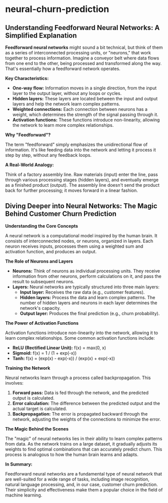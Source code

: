 # neural-churn-prediction

## Understanding Feedforward Neural Networks: A Simplified Explanation

**Feedforward neural networks** might sound a bit technical, but think of them as a series of interconnected processing units, or "neurons," that work together to process information. Imagine a conveyor belt where data flows from one end to the other, being processed and transformed along the way. That's essentially how a feedforward network operates.

**Key Characteristics:**

* **One-way flow:** Information moves in a single direction, from the input layer to the output layer, without any loops or cycles.
* **Hidden layers:** These layers are located between the input and output layers and help the network learn complex patterns.
* **Weighted connections:** Each connection between neurons has a weight, which determines the strength of the signal passing through it.
* **Activation functions:** These functions introduce non-linearity, allowing the network to learn more complex relationships.

**Why "Feedforward"?**

The term "feedforward" simply emphasizes the unidirectional flow of information. It's like feeding data into the network and letting it process it step by step, without any feedback loops.

**A Real-World Analogy:**

Think of a factory assembly line. Raw materials (input) enter the line, pass through various processing stages (hidden layers), and eventually emerge as a finished product (output). The assembly line doesn't send the product back for further processing; it moves forward in a linear fashion.

## Diving Deeper into Neural Networks: The Magic Behind Customer Churn Prediction

**Understanding the Core Concepts**

A neural network is a computational model inspired by the human brain. It consists of interconnected nodes, or neurons, organized in layers. Each neuron receives inputs, processes them using a weighted sum and activation function, and produces an output.

**The Role of Neurons and Layers**

* **Neurons:** Think of neurons as individual processing units. They receive information from other neurons, perform calculations on it, and pass the result to subsequent neurons.
* **Layers:** Neural networks are typically structured into three main layers:
    - **Input layer:** Receives the raw data (e.g., customer features).
    - **Hidden layers:** Process the data and learn complex patterns. The number of hidden layers and neurons in each layer determines the network's capacity.
    - **Output layer:** Produces the final prediction (e.g., churn probability).

**The Power of Activation Functions**

Activation functions introduce non-linearity into the network, allowing it to learn complex relationships. Some common activation functions include:
* **ReLU (Rectified Linear Unit):** f(x) = max(0, x)
* **Sigmoid:** f(x) = 1 / (1 + exp(-x))
* **Tanh:** f(x) = (exp(x) - exp(-x)) / (exp(x) + exp(-x))

**Training the Network**

Neural networks learn through a process called backpropagation. This involves:
1. **Forward pass:** Data is fed through the network, and the predicted output is calculated.
2. **Error calculation:** The difference between the predicted output and the actual target is calculated.
3. **Backpropagation:** The error is propagated backward through the network, adjusting the weights of the connections to minimize the error.

**The Magic Behind the Scenes**

The "magic" of neural networks lies in their ability to learn complex patterns from data. As the network trains on a large dataset, it gradually adjusts its weights to find optimal combinations that can accurately predict churn. This process is analogous to how the human brain learns and adapts.

**In Summary:**

Feedforward neural networks are a fundamental type of neural network that are well-suited for a wide range of tasks, including image recognition, natural language processing, and, in our case, customer churn prediction. Their simplicity and effectiveness make them a popular choice in the field of machine learning.
